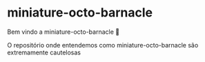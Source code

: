 # miniature-octo-barnacle 

Bem vindo a miniature-octo-barnacle :tada:

O repositório onde entendemos como miniature-octo-barnacle são extremamente cautelosas 